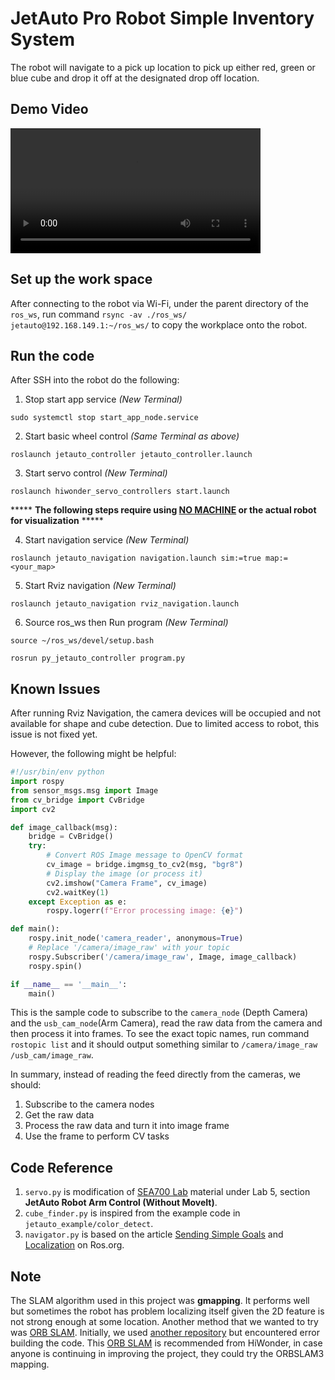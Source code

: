 # JetAuto Pro Robot Simple Inventory System

The robot will navigate to a pick up location to pick up either red, green or blue cube and drop it off at the designated drop off location.

## Demo Video

<video width="400" controls>
  <source src="./sea700_demo.mp4" type="video/mp4">
  Your browser does not support the video tag.
</video>

## Set up the work space

After connecting to the robot via Wi-Fi, under the parent directory of the ```ros_ws```, run command ```rsync -av ./ros_ws/ jetauto@192.168.149.1:~/ros_ws/``` to copy the workplace onto the robot. 

## Run the code

After SSH into the robot do the following: 

1. Stop start app service *(New Terminal)*

```sudo systemctl stop start_app_node.service```

2. Start basic wheel control *(Same Terminal as above)*

```roslaunch jetauto_controller jetauto_controller.launch```

3. Start servo control *(New Terminal)*

```roslaunch hiwonder_servo_controllers start.launch```

***** **The following steps require using [NO MACHINE](https://www.nomachine.com) or the actual robot for visualization** *****

4. Start navigation service *(New Terminal)*

```roslaunch jetauto_navigation navigation.launch sim:=true map:=<your_map>```

5. Start Rviz navigation *(New Terminal)*

```roslaunch jetauto_navigation rviz_navigation.launch```

6. Source ros_ws then Run program *(New Terminal)*

```source ~/ros_ws/devel/setup.bash``` 

```rosrun py_jetauto_controller program.py``` 

## Known Issues

After running Rviz Navigation, the camera devices will be occupied and not available for shape and cube detection. Due to limited access to robot, this issue is not fixed yet.

However, the following might be helpful:

```py
#!/usr/bin/env python
import rospy
from sensor_msgs.msg import Image
from cv_bridge import CvBridge
import cv2

def image_callback(msg):
    bridge = CvBridge()
    try:
        # Convert ROS Image message to OpenCV format
        cv_image = bridge.imgmsg_to_cv2(msg, "bgr8")
        # Display the image (or process it)
        cv2.imshow("Camera Frame", cv_image)
        cv2.waitKey(1)
    except Exception as e:
        rospy.logerr(f"Error processing image: {e}")

def main():
    rospy.init_node('camera_reader', anonymous=True)
    # Replace '/camera/image_raw' with your topic
    rospy.Subscriber('/camera/image_raw', Image, image_callback)
    rospy.spin()

if __name__ == '__main__':
    main()

```

This is the sample code to subscribe to the ```camera_node``` (Depth Camera) and the ```usb_cam_node```(Arm Camera), read the raw data from the camera and then process it into frames. To see the exact topic names, run command ```rostopic list``` and it should output something similar to ```/camera/image_raw``` ```/usb_cam/image_raw```.

In summary, instead of reading the feed directly from the cameras, we should:

1. Subscribe to the camera nodes
2. Get the raw data
3. Process the raw data and turn it into image frame
4. Use the frame to perform CV tasks


## Code Reference

1.  ```servo.py``` is modification of [SEA700 Lab](https://seneca-bsa.github.io/bsa/sea700/lab5/) material under Lab 5, section **JetAuto Robot Arm Control (Without MoveIt)**.
2.  ```cube_finder.py``` is inspired from the example code in ```jetauto_example/color_detect```.
3. ```navigator.py``` is based on the article [Sending Simple Goals](https://wiki.ros.org/navigation/Tutorials/SendingSimpleGoals) and [Localization](https://wiki.ros.org/Robots/PMB-2/Tutorials/Navigation/Localization) on Ros.org.

## Note

The SLAM algorithm used in this project was **gmapping**. It performs well but sometimes the robot has problem localizing itself given the 2D feature is not strong enough at some location. Another method that we wanted to try was [ORB SLAM](https://github.com/shanpenghui/ORB_SLAM3_Fixed). Initially, we used [another repository](https://github.com/UZ-SLAMLab/ORB_SLAM3?tab=readme-ov-file) but encountered error building the code. This [ORB SLAM](https://github.com/shanpenghui/ORB_SLAM3_Fixed) is recommended from HiWonder, in case anyone is continuing in improving the project, they could try the ORBSLAM3 mapping. 